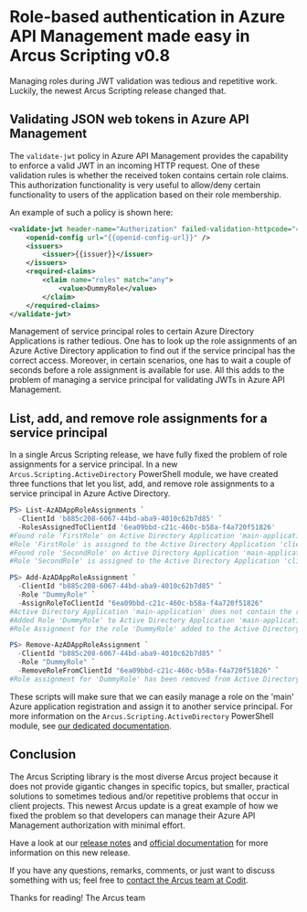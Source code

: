 # Role-based authentication in Azure API Management made easy in Arcus Scripting v0.8
Managing roles during JWT validation was tedious and repetitive work. Luckily, the newest Arcus Scripting release changed that.

## Validating JSON web tokens in Azure API Management
The `validate-jwt` policy in Azure API Management provides the capability to enforce a valid JWT in an incoming HTTP request. One of these validation rules is whether the received token contains certain role claims. This authorization functionality is very useful to allow/deny certain functionality to users of the application based on their role membership.

An example of such a policy is shown here:

```xml
<validate-jwt header-name="Authorization" failed-validation-httpcode="401" failed-validation-error-message="Unauthorized. Access token is missing or invalid.">
    <openid-config url="{{openid-config-url}}" />
    <issuers>
        <issuer>{{issuer}}</issuer>
    </issuers>
    <required-claims>
        <claim name="roles" match="any">
            <value>DummyRole</value>
        </claim>
    </required-claims>
</validate-jwt>
```

Management of service principal roles to certain Azure Directory Applications is rather tedious. One has to look up the role assignments of an Azure Active Directory application to find out if the service principal has the correct access. Moreover, in certain scenarios, one has to wait a couple of seconds before a role assignment is available for use. All this adds to the problem of managing a service principal for validating JWTs in Azure API Management.

## List, add, and remove role assignments for a service principal
In a single Arcus Scripting release, we have fully fixed the problem of role assignments for a service principal. In a new `Arcus.Scripting.ActiveDirectory` PowerShell module, we have created three functions that let you list, add, and remove role assignments to a service principal in Azure Active Directory.

```powershell
PS> List-AzADAppRoleAssignments `
  -ClientId 'b885c208-6067-44bd-aba9-4010c62b7d85' `
  -RolesAssignedToClientId '6ea09bbd-c21c-460c-b58a-f4a720f51826'
#Found role 'FirstRole' on Active Directory Application 'main-application'
#Role 'FirstRole' is assigned to the Active Directory Application 'client-application-one' with id '6ea09bbd-c21c-460c-b58a-f4a720f51826'
#Found role 'SecondRole' on Active Directory Application 'main-application'
#Role 'SecondRole' is assigned to the Active Directory Application 'client-application-one' with id '6ea09bbd-c21c-460c-b58a-f4a720f51826'

PS> Add-AzADAppRoleAssignment `
  -ClientId "b885c208-6067-44bd-aba9-4010c62b7d85" `
  -Role "DummyRole" `
  -AssignRoleToClientId "6ea09bbd-c21c-460c-b58a-f4a720f51826"
#Active Directory Application 'main-application' does not contain the role 'DummyRole', adding the role
#Added Role 'DummyRole' to Active Directory Application 'main-application'
#Role Assignment for the role 'DummyRole' added to the Active Directory Application 'client-application-one'

PS> Remove-AzADAppRoleAssignment `
  -ClientId "b885c208-6067-44bd-aba9-4010c62b7d85" `
  -Role "DummyRole" `
  -RemoveRoleFromClientId "6ea09bbd-c21c-460c-b58a-f4a720f51826" `
#Role assignment for 'DummyRole' has been removed from Active Directory Application 'client-application-one'
```

These scripts will make sure that we can easily manage a role on the 'main' Azure application registration and assign it to another service principal.
For more information on the `Arcus.Scripting.ActiveDirectory` PowerShell module, see [our dedicated documentation](https://scripting.arcus-azure.net/features/powershell/azure-active-directory).

## Conclusion
The Arcus Scripting library is the most diverse Arcus project because it does not provide gigantic changes in specific topics, but smaller, practical solutions to sometimes tedious and/or repetitive problems that occur in client projects. This newest Arcus update is a great example of how we fixed the problem so that developers can manage their Azure API Management authorization with minimal effort.

Have a look at our [release notes](https://github.com/arcus-azure/arcus.scripting/releases/tag/v0.8.0) and [official documentation](https://scripting.arcus-azure.net/) for more information on this new release.

If you have any questions, remarks, comments, or just want to discuss something with us; feel free to [contact the Arcus team at Codit](https://github.com/arcus-azure/arcus.scripting/issues/new/choose).

Thanks for reading!
The Arcus team
